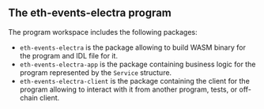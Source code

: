 ## The **eth-events-electra** program

The program workspace includes the following packages:
- `eth-events-electra` is the package allowing to build WASM binary for the program and IDL file for it. 
- `eth-events-electra-app` is the package containing business logic for the program represented by the `Service` structure.  
- `eth-events-electra-client` is the package containing the client for the program allowing to interact with it from another program, tests, or
  off-chain client.
